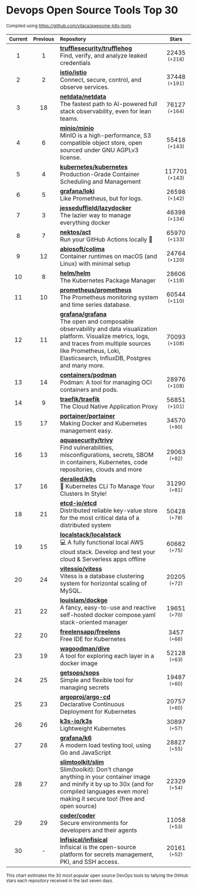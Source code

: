 # Devops Open Source Tools Top 30
<sup>Compiled using https://github.com/vilaca/awesome-k8s-tools</sup>
<div align="center">

|<sub>Current</sub>|<sub>Previous</sub>|<sub>Repository</sub>|<sub>Stars</sub>|
|:---:|:---:|:---|:---:|
|1|1|[**trufflesecurity/trufflehog**](https://github.com/trufflesecurity/trufflehog)<br/>Find, verify, and analyze leaked credentials|22435 <sup>(+216)</sup>|
|2|2|[**istio/istio**](https://github.com/istio/istio)<br/>Connect, secure, control, and observe services.|37448 <sup>(+191)</sup>|
|3|18|[**netdata/netdata**](https://github.com/netdata/netdata)<br/>The fastest path to AI-powered full stack observability, even for lean teams.|76127 <sup>(+164)</sup>|
|4|6|[**minio/minio**](https://github.com/minio/minio)<br/>MinIO is a high-performance, S3 compatible object store, open sourced under GNU AGPLv3 license.|55418 <sup>(+143)</sup>|
|5|4|[**kubernetes/kubernetes**](https://github.com/kubernetes/kubernetes)<br/>Production-Grade Container Scheduling and Management|117701 <sup>(+143)</sup>|
|6|5|[**grafana/loki**](https://github.com/grafana/loki)<br/>Like Prometheus, but for logs.|26598 <sup>(+142)</sup>|
|7|3|[**jesseduffield/lazydocker**](https://github.com/jesseduffield/lazydocker)<br/>The lazier way to manage everything docker|46398 <sup>(+134)</sup>|
|8|7|[**nektos/act**](https://github.com/nektos/act)<br/>Run your GitHub Actions locally 🚀|65970 <sup>(+133)</sup>|
|9|12|[**abiosoft/colima**](https://github.com/abiosoft/colima)<br/>Container runtimes on macOS (and Linux) with minimal setup|24764 <sup>(+120)</sup>|
|10|8|[**helm/helm**](https://github.com/helm/helm)<br/>The Kubernetes Package Manager|28606 <sup>(+118)</sup>|
|11|10|[**prometheus/prometheus**](https://github.com/prometheus/prometheus)<br/>The Prometheus monitoring system and time series database.|60544 <sup>(+110)</sup>|
|12|11|[**grafana/grafana**](https://github.com/grafana/grafana)<br/>The open and composable observability and data visualization platform. Visualize metrics, logs, and traces from multiple sources like Prometheus, Loki, Elasticsearch, InfluxDB, Postgres and many more. |70093 <sup>(+108)</sup>|
|13|14|[**containers/podman**](https://github.com/containers/podman)<br/>Podman: A tool for managing OCI containers and pods.|28976 <sup>(+108)</sup>|
|14|9|[**traefik/traefik**](https://github.com/traefik/traefik)<br/>The Cloud Native Application Proxy|56851 <sup>(+101)</sup>|
|15|17|[**portainer/portainer**](https://github.com/portainer/portainer)<br/>Making Docker and Kubernetes management easy.|34570 <sup>(+90)</sup>|
|16|13|[**aquasecurity/trivy**](https://github.com/aquasecurity/trivy)<br/>Find vulnerabilities, misconfigurations, secrets, SBOM in containers, Kubernetes, code repositories, clouds and more|29063 <sup>(+82)</sup>|
|17|16|[**derailed/k9s**](https://github.com/derailed/k9s)<br/>🐶 Kubernetes CLI To Manage Your Clusters In Style!|31290 <sup>(+81)</sup>|
|18|21|[**etcd-io/etcd**](https://github.com/etcd-io/etcd)<br/>Distributed reliable key-value store for the most critical data of a distributed system|50428 <sup>(+78)</sup>|
|19|15|[**localstack/localstack**](https://github.com/localstack/localstack)<br/>💻 A fully functional local AWS cloud stack. Develop and test your cloud & Serverless apps offline|60662 <sup>(+75)</sup>|
|20|24|[**vitessio/vitess**](https://github.com/vitessio/vitess)<br/>Vitess is a database clustering system for horizontal scaling of MySQL.|20205 <sup>(+72)</sup>|
|21|22|[**louislam/dockge**](https://github.com/louislam/dockge)<br/>A fancy, easy-to-use and reactive self-hosted docker compose.yaml stack-oriented manager|19651 <sup>(+70)</sup>|
|22|20|[**freelensapp/freelens**](https://github.com/freelensapp/freelens)<br/>Free IDE for Kubernetes|3457 <sup>(+66)</sup>|
|23|19|[**wagoodman/dive**](https://github.com/wagoodman/dive)<br/>A tool for exploring each layer in a docker image|52128 <sup>(+63)</sup>|
|24|25|[**getsops/sops**](https://github.com/getsops/sops)<br/>Simple and flexible tool for managing secrets|19487 <sup>(+60)</sup>|
|25|23|[**argoproj/argo-cd**](https://github.com/argoproj/argo-cd)<br/>Declarative Continuous Deployment for Kubernetes|20757 <sup>(+60)</sup>|
|26|26|[**k3s-io/k3s**](https://github.com/k3s-io/k3s)<br/>Lightweight Kubernetes|30897 <sup>(+57)</sup>|
|27|28|[**grafana/k6**](https://github.com/grafana/k6)<br/>A modern load testing tool, using Go and JavaScript|28827 <sup>(+55)</sup>|
|28|27|[**slimtoolkit/slim**](https://github.com/slimtoolkit/slim)<br/>Slim(toolkit): Don't change anything in your container image and minify it by up to 30x (and for compiled languages even more) making it secure too! (free and open source)|22329 <sup>(+54)</sup>|
|29|29|[**coder/coder**](https://github.com/coder/coder)<br/>Secure environments for developers and their agents|11058 <sup>(+53)</sup>|
|30|-|[**Infisical/infisical**](https://github.com/Infisical/infisical)<br/>Infisical is the open-source platform for secrets management, PKI, and SSH access.|20161 <sup>(+52)</sup>|


</div>

<sub>This chart estimates the 30 most popular open source DevOps tools by tallying the GitHub stars each repository received in the last seven days.</sub>
